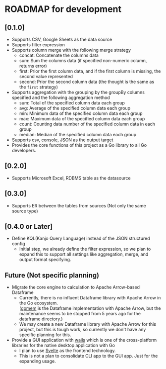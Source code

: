 # ROADMAP for development

## [0.1.0]

 - Supports CSV, Google Sheets as the data source
 - Supports filter expression
 - Supports column merge with the following merge strategy
   - concat: Concatenate the columns data
   - sum: Sum the columns data (if specified non-numeric column, returns error)
   - first: Prior the first column data, and if the first column is missing, the second value represented
   - second: Prior the second column data (the thought is the same as the `first` strategy)
 - Supports aggregation with the grouping by the groupBy columns specified and the following aggregation method
   - sum: Total of the specified column data each group
   - avg: Average of the specified column data each group 
   - min: Minimum data of the specified column data each group
   - max: Maximum data of the specified column data each group
   - count: Counting data number of the specified column data in each group
   - median: Median of the specified column data each group
 - Supports csv, console, JSON as the output target
 - Provides the core functions of this project as a Go library to all Go developers. 

## [0.2.0]

 - Supports Microsoft Excel, RDBMS table as the datasource

## [0.3.0]

 - Supports ER between the tables from sources (Not only the same source type)

## [0.4.0 or Later]

 - Define KQL(Kanjo Query Language) instead of the JSON structured config
   - Initial step, we already define the filter expression, 
   so we plan to expand this to support all settings like aggregation, merge, and output format specifying.

## Future (Not specific planning)

 - Migrate the core engine to calculation to Apache Arrow-based Dataframe
   - Currently, there is no influent Dataframe library with Apache Arrow in the Go ecosystem.  
     ([gomem](https://github.com/gomem/gomem) is the Dataframe implementation with Apache Arrow, 
   but the maintenance seems to be stopped from 5 years ago for the dataframe directory.)
   - We may create a new Dataframe library with Apache Arrow for this project, but this is tough work, 
   so currently we don't have any specific planning for this.
 - Provide a GUI application with [wails](https://wails.io/) which is one of 
the cross-platform libraries for the native desktop application with Go
   - I plan to use [Svelte](https://svelte.dev/) as the frontend technology.
   - This is not a plan to consolidate CLI app to the GUI app. Just for the expanding usage.